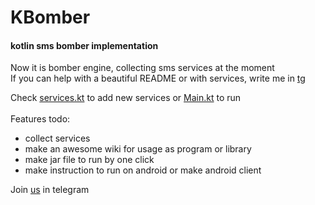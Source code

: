 # KBomber
#### kotlin sms bomber implementation
Now it is bomber engine, collecting sms services at the moment<br>
If you can help with a beautiful README or with services, write me in [tg] <br>

Check [services.kt] to add new services or [Main.kt] to run<br><br>
Features todo:
- collect services
- make an awesome wiki for usage as program or library
- make jar file to run by one click
- make instruction to run on android or make android client

Join [us] in telegram

[us]: https://t.me/kb0mb3r
[services.kt]: https://github.com/y9san9/kb0mb3r/blob/master/src/main/kotlin/com/y9san9/b0mb3r/service/services.kt
[Main.kt]: https://github.com/y9san9/kb0mb3r/blob/master/src/main/kotlin/com/y9san9/b0mb3r/Main.kt
[tg]: https://t.me/y9san9
